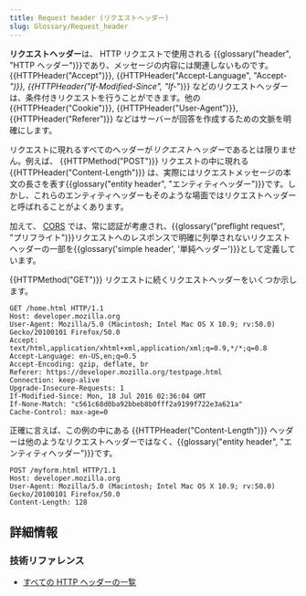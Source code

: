 ```yaml
---
title: Request header (リクエストヘッダー)
slug: Glossary/Request_header
---
```


**リクエストヘッダー**は、 HTTP リクエストで使用される {{glossary("header", "HTTP ヘッダー")}}であり、メッセージの内容には関連しないものです。 {{HTTPHeader("Accept")}}, {{HTTPHeader("Accept-Language", "Accept-*")}}, {{HTTPHeader("If-Modified-Since", "If-*")}} などのリクエストヘッダーは、条件付きリクエストを行うことができます。他の {{HTTPHeader("Cookie")}}, {{HTTPHeader("User-Agent")}}, {{HTTPHeader("Referer")}} などはサーバーが回答を作成するための文脈を明確にします。

リクエストに現れるすべてのヘッダーが*リクエストヘッダー*であるとは限りません。例えば、 {{HTTPMethod("POST")}} リクエストの中に現れる {{HTTPHeader("Content-Length")}} は、実際にはリクエストメッセージの本文の長さを表す{{glossary("entity header", "エンティティヘッダー")}}です。しかし、これらのエンティティヘッダーもそのような場面ではリクエストヘッダーと呼ばれることがよくあります。

加えて、 [CORS](/ja/docs/Glossary/CORS) では、常に認証が考慮され、{{glossary("preflight request", "プリフライト")}}リクエストへのレスポンスで明確に列挙されないリクエストヘッダーの一部を{{glossary('simple header', '単純ヘッダー')}}として定義しています。

{{HTTPMethod("GET")}} リクエストに続くリクエストヘッダーをいくつか示します。

```
GET /home.html HTTP/1.1
Host: developer.mozilla.org
User-Agent: Mozilla/5.0 (Macintosh; Intel Mac OS X 10.9; rv:50.0) Gecko/20100101 Firefox/50.0
Accept: text/html,application/xhtml+xml,application/xml;q=0.9,*/*;q=0.8
Accept-Language: en-US,en;q=0.5
Accept-Encoding: gzip, deflate, br
Referer: https://developer.mozilla.org/testpage.html
Connection: keep-alive
Upgrade-Insecure-Requests: 1
If-Modified-Since: Mon, 18 Jul 2016 02:36:04 GMT
If-None-Match: "c561c68d0ba92bbeb8b0fff2a9199f722e3a621a"
Cache-Control: max-age=0
```

正確に言えば、この例の中にある {{HTTPHeader("Content-Length")}} ヘッダーは他のようなリクエストヘッダーではなく、{{glossary("entity header", "エンティティヘッダー")}}です。

```
POST /myform.html HTTP/1.1
Host: developer.mozilla.org
User-Agent: Mozilla/5.0 (Macintosh; Intel Mac OS X 10.9; rv:50.0) Gecko/20100101 Firefox/50.0
Content-Length: 128
```

## 詳細情報

### 技術リファレンス

- [すべての HTTP ヘッダーの一覧](/ja/docs/Web/HTTP/Headers)
